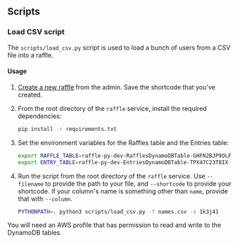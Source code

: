 ## Scripts

### Load CSV script

The `scripts/load_csv.py` script is used to load a bunch of users from a CSV file into a raffle.

#### Usage

1. [Create a new raffle](https://raffle.serverless.com/create) from the admin. Save the shortcode that you've created.

2. From the root directory of the `raffle` service, install the required dependencies:

	```bash
	pip install -r requirements.txt
	```
	
3. Set the environment variables for the Raffles table and the Entries table:

	```bash
	export RAFFLE_TABLE=raffle-py-dev-RafflesDynamoDBTable-GHFN2BJP9OLF
	export ENTRY_TABLE=raffle-py-dev-EntriesDynamoDBTable-TPX47C23T8IX
	```

4. Run the script from the root directory of the `raffle` service. Use `--filename` to provide the path to your file, and `--shortcode` to provide your shortcode. If your column's name is something other than `name`, provide that with `--column`.

	```bash
	PYTHONPATH=. python3 scripts/load_csv.py -f names.csv -s 1k3j41
	```

You will need an AWS profile that has permission to read and write to the DynamoDB tables.